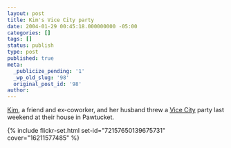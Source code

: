 ```yaml
---
layout: post
title: Kim's Vice City party
date: 2004-01-29 00:45:18.000000000 -05:00
categories: []
tags: []
status: publish
type: post
published: true
meta:
  _publicize_pending: '1'
  _wp_old_slug: '98'
  original_post_id: '98'
author: 
---
```

<a href="http://www.livejournal.com/users/kimpy/">Kim</a>, a friend and ex-coworker, and her husband threw a <a href="http://www.rockstargames.com/vicecity/">Vice City</a> party last weekend at their house in Pawtucket.

{% include flickr-set.html set-id="72157650139675731" cover="16211577485" %}